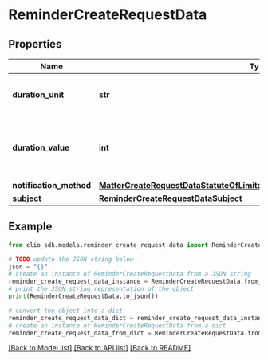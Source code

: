 # ReminderCreateRequestData


## Properties

Name | Type | Description | Notes
------------ | ------------- | ------------- | -------------
**duration_unit** | **str** | Unit to measure the duration value in. | [optional] 
**duration_value** | **int** | Time measured in &#x60;duration_unit&#x60; to remind user before the subject. | [optional] 
**notification_method** | [**MatterCreateRequestDataStatuteOfLimitationsRemindersInnerNotificationMethod**](MatterCreateRequestDataStatuteOfLimitationsRemindersInnerNotificationMethod.md) |  | 
**subject** | [**ReminderCreateRequestDataSubject**](ReminderCreateRequestDataSubject.md) |  | 

## Example

```python
from clio_sdk.models.reminder_create_request_data import ReminderCreateRequestData

# TODO update the JSON string below
json = "{}"
# create an instance of ReminderCreateRequestData from a JSON string
reminder_create_request_data_instance = ReminderCreateRequestData.from_json(json)
# print the JSON string representation of the object
print(ReminderCreateRequestData.to_json())

# convert the object into a dict
reminder_create_request_data_dict = reminder_create_request_data_instance.to_dict()
# create an instance of ReminderCreateRequestData from a dict
reminder_create_request_data_from_dict = ReminderCreateRequestData.from_dict(reminder_create_request_data_dict)
```
[[Back to Model list]](../README.md#documentation-for-models) [[Back to API list]](../README.md#documentation-for-api-endpoints) [[Back to README]](../README.md)


